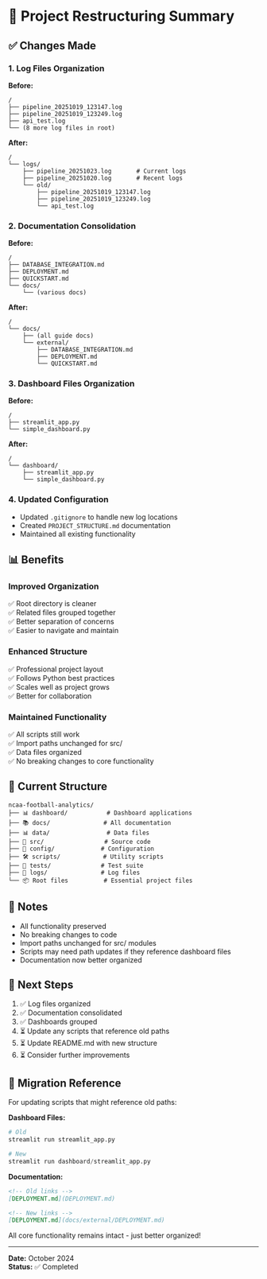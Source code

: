 # 🔄 Project Restructuring Summary

## ✅ Changes Made

### **1. Log Files Organization**
**Before:**
```
/
├── pipeline_20251019_123147.log
├── pipeline_20251019_123249.log
├── api_test.log
└── (8 more log files in root)
```

**After:**
```
/
└── logs/
    ├── pipeline_20251023.log       # Current logs
    ├── pipeline_20251020.log       # Recent logs
    └── old/
        ├── pipeline_20251019_123147.log
        ├── pipeline_20251019_123249.log
        └── api_test.log
```

### **2. Documentation Consolidation**
**Before:**
```
/
├── DATABASE_INTEGRATION.md
├── DEPLOYMENT.md
├── QUICKSTART.md
└── docs/
    └── (various docs)
```

**After:**
```
/
└── docs/
    ├── (all guide docs)
    └── external/
        ├── DATABASE_INTEGRATION.md
        ├── DEPLOYMENT.md
        └── QUICKSTART.md
```

### **3. Dashboard Files Organization**
**Before:**
```
/
├── streamlit_app.py
└── simple_dashboard.py
```

**After:**
```
/
└── dashboard/
    ├── streamlit_app.py
    └── simple_dashboard.py
```

### **4. Updated Configuration**
- Updated `.gitignore` to handle new log locations
- Created `PROJECT_STRUCTURE.md` documentation
- Maintained all existing functionality

## 📊 Benefits

### **Improved Organization**
✅ Root directory is cleaner  
✅ Related files grouped together  
✅ Better separation of concerns  
✅ Easier to navigate and maintain  

### **Enhanced Structure**
✅ Professional project layout  
✅ Follows Python best practices  
✅ Scales well as project grows  
✅ Better for collaboration  

### **Maintained Functionality**
✅ All scripts still work  
✅ Import paths unchanged for src/  
✅ Data files organized  
✅ No breaking changes to core functionality  

## 🎯 Current Structure

```
ncaa-football-analytics/
├── 📊 dashboard/           # Dashboard applications
├── 📚 docs/               # All documentation
├── 📊 data/                # Data files
├── 📁 src/                 # Source code
├── 🔧 config/             # Configuration
├── 🛠️ scripts/            # Utility scripts
├── 🧪 tests/              # Test suite
├── 📝 logs/               # Log files
└── 📦 Root files          # Essential project files
```

## 📝 Notes

- All functionality preserved
- No breaking changes to code
- Import paths unchanged for src/ modules
- Scripts may need path updates if they reference dashboard files
- Documentation now better organized

## 🚀 Next Steps

1. ✅ Log files organized
2. ✅ Documentation consolidated  
3. ✅ Dashboards grouped
4. ⏳ Update any scripts that reference old paths
5. ⏳ Update README.md with new structure
6. ⏳ Consider further improvements

## 🔄 Migration Reference

For updating scripts that might reference old paths:

**Dashboard Files:**
```python
# Old
streamlit run streamlit_app.py

# New  
streamlit run dashboard/streamlit_app.py
```

**Documentation:**
```markdown
<!-- Old links -->
[DEPLOYMENT.md](DEPLOYMENT.md)

<!-- New links -->
[DEPLOYMENT.md](docs/external/DEPLOYMENT.md)
```

All core functionality remains intact - just better organized!

---

**Date:** October 2024  
**Status:** ✅ Completed
